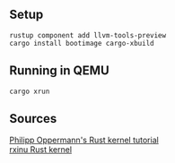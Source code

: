 ## Setup

```
rustup component add llvm-tools-preview
cargo install bootimage cargo-xbuild

```

## Running in QEMU

```
cargo xrun
```

## Sources

[Philipp Oppermann's Rust kernel tutorial](https://os.phil-opp.com/)  
[rxinu Rust kernel](https://github.com/robert-w-gries/rxinu)
